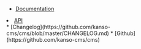 <!-- _navbar.md -->

* [Documentation](/readme.md)
<li><a href="/api/3.0.0/index.html">API</a></li>
* [Changelog](https://github.com/kanso-cms/cms/blob/master/CHANGELOG.md)
* [Github](https://github.com/kanso-cms/cms)